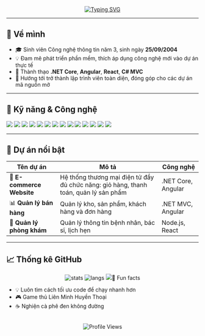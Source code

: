 <!-- Banner -->


<!-- Typing Effect -->
<p align="center">
  <a href="https://git.io/typing-svg">
    <img src="https://readme-typing-svg.demolab.com?font=Fira+Code&weight=500&size=24&pause=1000&color=F75C7E&center=true&vCenter=true&width=600&lines=Xin+ch%C3%A0o%2C+m%C3%ACnh+l%C3%A0+Ph%C3%B9ng+B%E1%BA%A3o+Khang!;Fullstack+Developer;Y%C3%AAu+c%C3%B4ng+ngh%E1%BB%87+v%C3%A0+h%E1%BB%8Dc+h%E1%BB%8Fi+kh%C3%B4ng+ng%E1%BB%ABng" alt="Typing SVG" />
  </a>
</p>

---

## 🌱 Về mình
- 🎓 Sinh viên Công nghệ thông tin năm 3, sinh ngày **25/09/2004**  
- 💡 Đam mê phát triển phần mềm, thích áp dụng công nghệ mới vào dự án thực tế  
- 🔧 Thành thạo **.NET Core**, **Angular**, **React**, **C# MVC**  
- 🚀 Hướng tới trở thành lập trình viên toàn diện, đóng góp cho các dự án mã nguồn mở  

---

## 🔧 Kỹ năng & Công nghệ
<p align="left">
  <!-- Backend -->
  <img src="https://img.shields.io/badge/.NET%20Core-512BD4?style=for-the-badge&logo=dotnet&logoColor=white"/>
  <img src="https://img.shields.io/badge/C%23-239120?style=for-the-badge&logo=c-sharp&logoColor=white"/>
  <img src="https://img.shields.io/badge/Node.js-339933?style=for-the-badge&logo=node.js&logoColor=white"/>

  <!-- Frontend -->
  <img src="https://img.shields.io/badge/Angular-DD0031?style=for-the-badge&logo=angular&logoColor=white"/>
  <img src="https://img.shields.io/badge/React-20232A?style=for-the-badge&logo=react&logoColor=61DAFB"/>
  <img src="https://img.shields.io/badge/TypeScript-007ACC?style=for-the-badge&logo=typescript&logoColor=white"/>
  <img src="https://img.shields.io/badge/JavaScript-F7DF1E?style=for-the-badge&logo=javascript&logoColor=black"/>
  <img src="https://img.shields.io/badge/HTML5-E34F26?style=for-the-badge&logo=html5&logoColor=white"/>
  <img src="https://img.shields.io/badge/CSS3-1572B6?style=for-the-badge&logo=css3&logoColor=white"/>

  <!-- Database -->
  <img src="https://img.shields.io/badge/MySQL-005C84?style=for-the-badge&logo=mysql&logoColor=white"/>
  <img src="https://img.shields.io/badge/SQLite-07405E?style=for-the-badge&logo=sqlite&logoColor=white"/>
  <img src="https://img.shields.io/badge/MongoDB-4EA94B?style=for-the-badge&logo=mongodb&logoColor=white"/>

  <!-- Tools -->
  <img src="https://img.shields.io/badge/Postman-FF6C37?style=for-the-badge&logo=postman&logoColor=white"/>
  <img src="https://img.shields.io/badge/Figma-F24E1E?style=for-the-badge&logo=figma&logoColor=white"/>
</p>

---

## 📌 Dự án nổi bật

| Tên dự án | Mô tả | Công nghệ |
|-----------|-------|-----------|
| 🛒 **E-commerce Website** | Hệ thống thương mại điện tử đầy đủ chức năng: giỏ hàng, thanh toán, quản lý sản phẩm | .NET Core, Angular |
| 📊 **Quản lý bán hàng** | Quản lý kho, sản phẩm, khách hàng và đơn hàng | .NET MVC, Angular |
| 🏥 **Quản lý phòng khám** | Quản lý thông tin bệnh nhân, bác sĩ, lịch hẹn | Node.js, React |

---

## 📈 Thống kê GitHub

<p align="center">
  <img src="https://github-readme-stats.vercel.app/api?username=BaoKhang&show_icons=true&theme=radical&hide_border=true" alt="stats"/>
  <img src="https://github-readme-stats.vercel.app/api/top-langs/?username=BaoKhang&layout=compact&theme=radical&hide_border=true" alt="langs"/>
  <img src="https://streak-stats.demolab.com?user=BaoKhang&theme=radicacom)

---

### 🎯 Fun facts
- 💡 Luôn tìm cách tối ưu code để chạy nhanh hơn  
- 🎮 Game thủ Liên Minh Huyền Thoại  
- ☕ Nghiện cà phê đen không đường  


<p align="center">
  <br>
  <img src="https://komarev.com/ghpvc/?username=BaoKhang&color=brightgreen" alt="Profile Views" />
</p>


